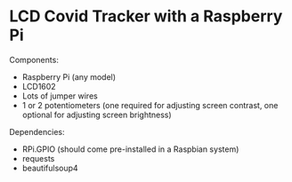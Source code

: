 # LCD Covid Tracker with a Raspberry Pi

Components:
* Raspberry Pi (any model)
* LCD1602
* Lots of jumper wires
* 1 or 2 potentiometers (one required for adjusting screen contrast, one optional for adjusting screen brightness)

Dependencies:
* RPi.GPIO (should come pre-installed in a Raspbian system)
* requests
* beautifulsoup4
